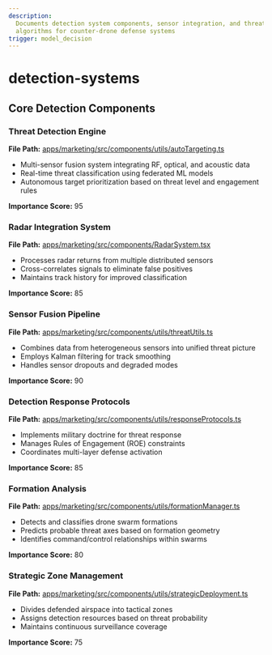 ```yaml
---
description:
  Documents detection system components, sensor integration, and threat analysis
  algorithms for counter-drone defense systems
trigger: model_decision
---
```


# detection-systems

## Core Detection Components

### Threat Detection Engine

**File Path:**
[apps/marketing/src/components/utils/autoTargeting.ts](cci:7://file:///c:/Users/smitj/repos/PhoenixRooivalk/apps/marketing/src/components/utils/autoTargeting.ts:0:0-0:0)

- Multi-sensor fusion system integrating RF, optical, and acoustic data
- Real-time threat classification using federated ML models
- Autonomous target prioritization based on threat level and engagement rules

**Importance Score:** 95

### Radar Integration System

**File Path:**
[apps/marketing/src/components/RadarSystem.tsx](cci:7://file:///c:/Users/smitj/repos/PhoenixRooivalk/apps/marketing/src/components/RadarSystem.tsx:0:0-0:0)

- Processes radar returns from multiple distributed sensors
- Cross-correlates signals to eliminate false positives
- Maintains track history for improved classification

**Importance Score:** 85

### Sensor Fusion Pipeline

**File Path:**
[apps/marketing/src/components/utils/threatUtils.ts](cci:7://file:///c:/Users/smitj/repos/PhoenixRooivalk/apps/marketing/src/components/utils/threatUtils.ts:0:0-0:0)

- Combines data from heterogeneous sensors into unified threat picture
- Employs Kalman filtering for track smoothing
- Handles sensor dropouts and degraded modes

**Importance Score:** 90

### Detection Response Protocols

**File Path:**
[apps/marketing/src/components/utils/responseProtocols.ts](cci:7://file:///c:/Users/smitj/repos/PhoenixRooivalk/apps/marketing/src/components/utils/responseProtocols.ts:0:0-0:0)

- Implements military doctrine for threat response
- Manages Rules of Engagement (ROE) constraints
- Coordinates multi-layer defense activation

**Importance Score:** 85

### Formation Analysis

**File Path:**
[apps/marketing/src/components/utils/formationManager.ts](cci:7://file:///c:/Users/smitj/repos/PhoenixRooivalk/apps/marketing/src/components/utils/formationManager.ts:0:0-0:0)

- Detects and classifies drone swarm formations
- Predicts probable threat axes based on formation geometry
- Identifies command/control relationships within swarms

**Importance Score:** 80

### Strategic Zone Management

**File Path:**
[apps/marketing/src/components/utils/strategicDeployment.ts](cci:7://file:///c:/Users/smitj/repos/PhoenixRooivalk/apps/marketing/src/components/utils/strategicDeployment.ts:0:0-0:0)

- Divides defended airspace into tactical zones
- Assigns detection resources based on threat probability
- Maintains continuous surveillance coverage

**Importance Score:** 75
